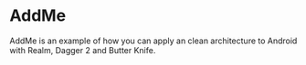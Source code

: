 # AddMe
AddMe is an example of how you can apply an clean architecture to Android with Realm, Dagger 2 and Butter Knife.
